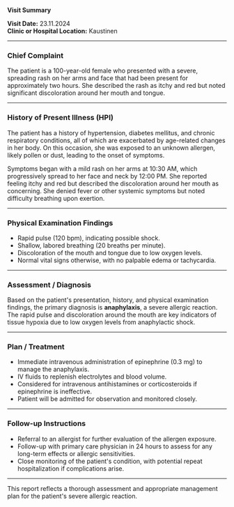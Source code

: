 

**Visit Summary**

**Visit Date:** 23.11.2024  
**Clinic or Hospital Location:** Kaustinen  

---

### **Chief Complaint**
The patient is a 100-year-old female who presented with a severe, spreading rash on her arms and face that had been present for approximately two hours. She described the rash as itchy and red but noted significant discoloration around her mouth and tongue.

---

### **History of Present Illness (HPI)**
The patient has a history of hypertension, diabetes mellitus, and chronic respiratory conditions, all of which are exacerbated by age-related changes in her body. On this occasion, she was exposed to an unknown allergen, likely pollen or dust, leading to the onset of symptoms.

Symptoms began with a mild rash on her arms at 10:30 AM, which progressively spread to her face and neck by 12:00 PM. She reported feeling itchy and red but described the discoloration around her mouth as concerning. She denied fever or other systemic symptoms but noted difficulty breathing upon exertion.

---

### **Physical Examination Findings**
- Rapid pulse (120 bpm), indicating possible shock.
- Shallow, labored breathing (20 breaths per minute).
- Discoloration of the mouth and tongue due to low oxygen levels.
- Normal vital signs otherwise, with no palpable edema or tachycardia.

---

### **Assessment / Diagnosis**
Based on the patient's presentation, history, and physical examination findings, the primary diagnosis is **anaphylaxis**, a severe allergic reaction. The rapid pulse and discoloration around the mouth are key indicators of tissue hypoxia due to low oxygen levels from anaphylactic shock.

---

### **Plan / Treatment**
- Immediate intravenous administration of epinephrine (0.3 mg) to manage the anaphylaxis.
- IV fluids to replenish electrolytes and blood volume.
- Considered for intravenous antihistamines or corticosteroids if epinephrine is ineffective.
- Patient will be admitted for observation and monitored closely.

---

### **Follow-up Instructions**
- Referral to an allergist for further evaluation of the allergen exposure.
- Follow-up with primary care physician in 24 hours to assess for any long-term effects or allergic sensitivities.
- Close monitoring of the patient's condition, with potential repeat hospitalization if complications arise.

---

This report reflects a thorough assessment and appropriate management plan for the patient's severe allergic reaction.